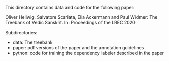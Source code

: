 This directory contains data and code for the following paper:

Oliver Hellwig, Salvatore Scarlata, Elia Ackermann and Paul Widmer: The Treebank of Vedic Sanskrit. In: Proceedings of the LREC 2020

Subdirectories:
* data: The treebank
* paper: pdf versions of the paper and the annotation guidelines
* python: code for training the dependency labeler described in the paper


